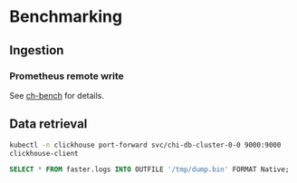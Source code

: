 # Benchmarking

## Ingestion

### Prometheus remote write

See [ch-bench][ch-bench] for details.

[ch-bench]: ../../dev/local/ch-bench/README.md

## Data retrieval

```bash
kubectl -n clickhouse port-forward svc/chi-db-cluster-0-0 9000:9000
clickhouse-client
```

```sql
SELECT * FROM faster.logs INTO OUTFILE '/tmp/dump.bin' FORMAT Native;
```
